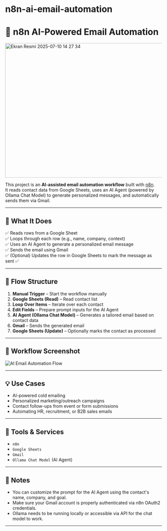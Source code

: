 # n8n-ai-email-automation
# 🤖 n8n AI-Powered Email Automation

<img width="659" height="431" alt="Ekran Resmi 2025-07-10 14 27 34" src="https://github.com/user-attachments/assets/c0fd6cdd-827b-4eed-af49-d2adb8a50552" />




This project is an **AI-assisted email automation workflow** built with [n8n](https://n8n.io/).  
It reads contact data from Google Sheets, uses an AI Agent (powered by Ollama Chat Model) to generate personalized messages, and automatically sends them via Gmail.

---

## 🔧 What It Does

✅ Reads rows from a Google Sheet  
✅ Loops through each row (e.g., name, company, context)  
✅ Uses an AI Agent to generate a personalized email message  
✅ Sends the email using Gmail  
✅ (Optional) Updates the row in Google Sheets to mark the message as sent ✅

---

## 🧠 Flow Structure

1. **Manual Trigger** – Start the workflow manually  
2. **Google Sheets (Read)** – Read contact list  
3. **Loop Over Items** – Iterate over each contact  
4. **Edit Fields** – Prepare prompt inputs for the AI Agent  
5. **AI Agent (Ollama Chat Model)** – Generates a tailored email based on contact data  
6. **Gmail** – Sends the generated email  
7. **Google Sheets (Update)** – Optionally marks the contact as processed

---

## 📸 Workflow Screenshot

![AI Email Automation Flow](assets/ai-email-flow.png)

---

## 💡 Use Cases

- AI-powered cold emailing  
- Personalized marketing/outreach campaigns  
- Contact follow-ups from event or form submissions  
- Automating HR, recruitment, or B2B sales emails

---

## 🧰 Tools & Services

- `n8n`
- `Google Sheets`
- `Gmail`
- `Ollama Chat Model` (AI Agent)

---

## 📎 Notes

- You can customize the prompt for the AI Agent using the contact's name, company, and goal.  
- Make sure your Gmail account is properly authenticated via n8n OAuth2 credentials.  
- Ollama needs to be running locally or accessible via API for the chat model to work.

---



